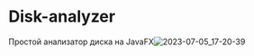 # Disk-analyzer
Простой анализатор диска на JavaFX![2023-07-05_17-20-39](https://github.com/GTBuntilIdie/Disk-analyzer/assets/108923109/7f861e69-b035-4482-aca8-4239df398313)
